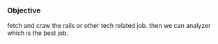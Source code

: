 ### Objective

fetch and craw the rails or other tech related job. then we can analyzer which is the best job.